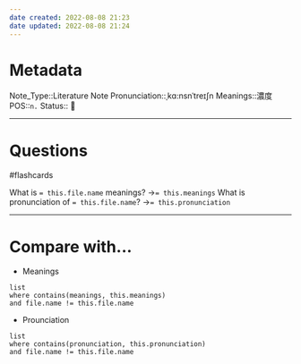 ```yaml
---
date created: 2022-08-08 21:23
date updated: 2022-08-08 21:24
---
```


# Metadata

Note_Type::Literature Note
Pronunciation::ˌkɑ:nsnˈtreɪʃn
Meanings::濃度
POS::`n.`
Status:: 👶

---

# Questions

#flashcards

What is `= this.file.name` meanings? ->`= this.meanings` <!--SR:!2022-08-27,11,270-->
What is pronunciation of `= this.file.name`? ->`= this.pronunciation` <!--SR:!2022-08-31,15,290-->

---

# Compare with...

- Meanings

```dataview
list
where contains(meanings, this.meanings)
and file.name != this.file.name
```

- Prounciation

```dataview
list
where contains(pronunciation, this.pronunciation)
and file.name != this.file.name
```
